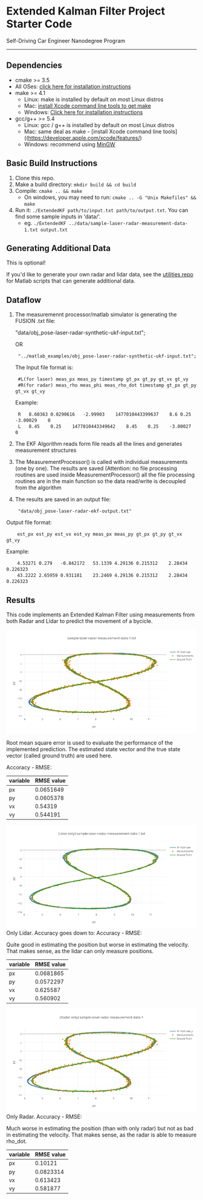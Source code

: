 # Extended Kalman Filter Project Starter Code
Self-Driving Car Engineer Nanodegree Program

---

## Dependencies

* cmake >= 3.5
 * All OSes: [click here for installation instructions](https://cmake.org/install/)
* make >= 4.1
  * Linux: make is installed by default on most Linux distros
  * Mac: [install Xcode command line tools to get make](https://developer.apple.com/xcode/features/)
  * Windows: [Click here for installation instructions](http://gnuwin32.sourceforge.net/packages/make.htm)
* gcc/g++ >= 5.4
  * Linux: gcc / g++ is installed by default on most Linux distros
  * Mac: same deal as make - [install Xcode command line tools]((https://developer.apple.com/xcode/features/)
  * Windows: recommend using [MinGW](http://www.mingw.org/)

## Basic Build Instructions

1. Clone this repo.
2. Make a build directory: `mkdir build && cd build`
3. Compile: `cmake .. && make`
   * On windows, you may need to run: `cmake .. -G "Unix Makefiles" && make`
4. Run it: `./ExtendedKF path/to/input.txt path/to/output.txt`. You can find
   some sample inputs in 'data/'.
    - eg. `./ExtendedKF ../data/sample-laser-radar-measurement-data-1.txt output.txt`

## Generating Additional Data

This is optional!

If you'd like to generate your own radar and lidar data, see the
[utilities repo](https://github.com/udacity/CarND-Mercedes-SF-Utilities) for
Matlab scripts that can generate additional data.


## Dataflow

1. The measuremennt processor/matlab simulator is generating the FUSION .txt file:

    "data/obj_pose-laser-radar-synthetic-ukf-input.txt";

    OR

        "../matlab_examples/obj_pose-laser-radar-synthetic-ukf-input.txt";

    The Input file format is:

        #L(for laser) meas_px meas_py timestamp gt_px gt_py gt_vx gt_vy
        #R(for radar) meas_rho meas_phi meas_rho_dot timestamp gt_px gt_py gt_vx gt_vy

    Example:

        R	8.60363	0.0290616	-2.99903	1477010443399637	8.6	0.25	-3.00029	0
        L	8.45	0.25	1477010443349642	8.45	0.25	-3.00027	0

2. The EKF Algorithm reads form file reads all the lines and generates measurement structures

3. The MeasurementProcessor() is called with individual measurements (one by one). The results are saved (Attention: no file processing routines are used inside MeasurementProcessor() all the file processing routines are in the main function so the data read/write is decoupled from the algorithm

4. The results are saved in an output file:

        "data/obj_pose-laser-radar-ekf-output.txt"

  Output file format:

        est_px est_py est_vx est_vy meas_px meas_py gt_px gt_py gt_vx gt_vy

  Example:

        4.53271	0.279	-0.842172	53.1339	4.29136	0.215312	2.28434	0.226323
        43.2222	2.65959	0.931181	23.2469	4.29136	0.215312	2.28434	0.226323


## Results
This code implements an Extended Kalman Filter using measurements from both Radar and Lidar to predict the movement of a bycicle.

![](pictures/Output1.png)

Root mean square error is used to evaluate the performance of the implemented prediction. The estimated state vector and the true state vector (called ground truth) are used here.

Accoracy - RMSE:

variable  |  RMSE value
--|--
px  |  0.0651649
py  |  0.0605378
vx  |  0.54319
vy  |  0.544191


![Lidar Output only](pictures/Lidar_Output1.png)
Only Lidar. Accuracy goes down to:
Accuracy - RMSE:

Quite good in estimating the position but worse in estimating the velocity. That makes sense, as the lidar can only measure positions.

variable  |  RMSE value
--|--
px  |  0.0681865
py  |  0.0572297
vx  |  0.625587
vy  |  0.560902

![Radar Output only](pictures/Radar_Output1.png)
Only Radar.
Accuracy - RMSE:

Much worse in estimating the position (than with only radar) but not as bad in estimating the velocity. That makes sense, as the radar is able to measure rho_dot.

variable  |  RMSE value
--|--
px  |  0.10121
py  |  0.0823314
vx  |  0.613423
vy  |  0.581877
